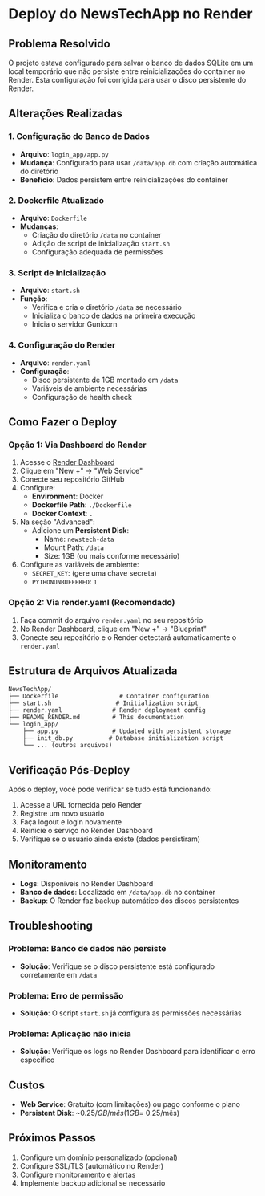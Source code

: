 # Deploy do NewsTechApp no Render

## Problema Resolvido

O projeto estava configurado para salvar o banco de dados SQLite em um local temporário que não persiste entre reinicializações do container no Render. Esta configuração foi corrigida para usar o disco persistente do Render.

## Alterações Realizadas

### 1. Configuração do Banco de Dados
- **Arquivo**: `login_app/app.py`
- **Mudança**: Configurado para usar `/data/app.db` com criação automática do diretório
- **Benefício**: Dados persistem entre reinicializações do container

### 2. Dockerfile Atualizado
- **Arquivo**: `Dockerfile`
- **Mudanças**:
  - Criação do diretório `/data` no container
  - Adição de script de inicialização `start.sh`
  - Configuração adequada de permissões

### 3. Script de Inicialização
- **Arquivo**: `start.sh`
- **Função**: 
  - Verifica e cria o diretório `/data` se necessário
  - Inicializa o banco de dados na primeira execução
  - Inicia o servidor Gunicorn

### 4. Configuração do Render
- **Arquivo**: `render.yaml`
- **Configuração**:
  - Disco persistente de 1GB montado em `/data`
  - Variáveis de ambiente necessárias
  - Configuração de health check

## Como Fazer o Deploy

### Opção 1: Via Dashboard do Render

1. Acesse o [Render Dashboard](https://dashboard.render.com)
2. Clique em "New +" → "Web Service"
3. Conecte seu repositório GitHub
4. Configure:
   - **Environment**: Docker
   - **Dockerfile Path**: `./Dockerfile`
   - **Docker Context**: `.`
5. Na seção "Advanced":
   - Adicione um **Persistent Disk**:
     - Name: `newstech-data`
     - Mount Path: `/data`
     - Size: 1GB (ou mais conforme necessário)
6. Configure as variáveis de ambiente:
   - `SECRET_KEY`: (gere uma chave secreta)
   - `PYTHONUNBUFFERED`: `1`

### Opção 2: Via render.yaml (Recomendado)

1. Faça commit do arquivo `render.yaml` no seu repositório
2. No Render Dashboard, clique em "New +" → "Blueprint"
3. Conecte seu repositório e o Render detectará automaticamente o `render.yaml`

## Estrutura de Arquivos Atualizada

```
NewsTechApp/
├── Dockerfile                 # Container configuration
├── start.sh                  # Initialization script
├── render.yaml              # Render deployment config
├── README_RENDER.md         # This documentation
└── login_app/
    ├── app.py               # Updated with persistent storage
    ├── init_db.py          # Database initialization script
    └── ... (outros arquivos)
```

## Verificação Pós-Deploy

Após o deploy, você pode verificar se tudo está funcionando:

1. Acesse a URL fornecida pelo Render
2. Registre um novo usuário
3. Faça logout e login novamente
4. Reinicie o serviço no Render Dashboard
5. Verifique se o usuário ainda existe (dados persistiram)

## Monitoramento

- **Logs**: Disponíveis no Render Dashboard
- **Banco de dados**: Localizado em `/data/app.db` no container
- **Backup**: O Render faz backup automático dos discos persistentes

## Troubleshooting

### Problema: Banco de dados não persiste
- **Solução**: Verifique se o disco persistente está configurado corretamente em `/data`

### Problema: Erro de permissão
- **Solução**: O script `start.sh` já configura as permissões necessárias

### Problema: Aplicação não inicia
- **Solução**: Verifique os logs no Render Dashboard para identificar o erro específico

## Custos

- **Web Service**: Gratuito (com limitações) ou pago conforme o plano
- **Persistent Disk**: ~$0.25/GB/mês (1GB = ~$0.25/mês)

## Próximos Passos

1. Configure um domínio personalizado (opcional)
2. Configure SSL/TLS (automático no Render)
3. Configure monitoramento e alertas
4. Implemente backup adicional se necessário

